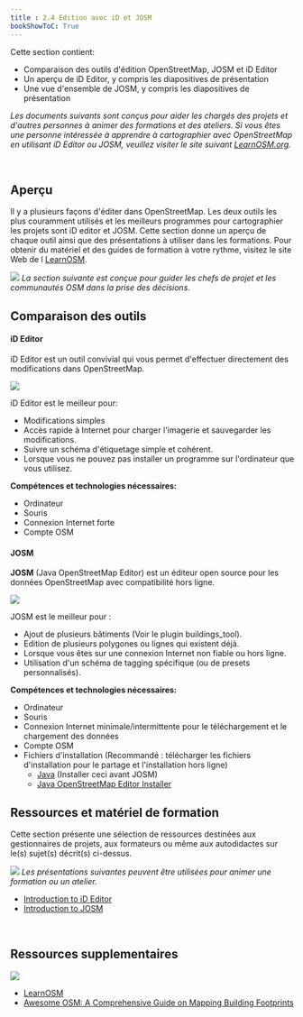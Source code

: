 ```yaml
---
title : 2.4 Edition avec iD et JOSM
bookShowToC: True
---
```


Cette section contient:  

*   Comparaison des outils d'édition OpenStreetMap, JOSM et iD Editor
*   Un aperçu de iD Editor, y compris les diapositives de présentation
*   Une vue d'ensemble de JOSM, y compris les diapositives de présentation

*Les documents suivants sont conçus pour aider les chargés des projets et d'autres personnes à animer des formations et des ateliers. Si vous êtes une personne intéressée à apprendre à cartographier avec OpenStreetMap en utilisant iD Editor ou JOSM, veuillez visiter le site suivant [LearnOSM.org](https://learnosm.org/en/).*


<br>

## Aperçu
Il y a plusieurs façons d'éditer dans OpenStreetMap. Les deux outils les plus couramment utilisés et les meilleurs programmes pour cartographier les projets sont iD editor et JOSM. Cette section donne un aperçu de chaque outil ainsi que des présentations à utiliser dans les formations. Pour obtenir du matériel et des guides de formation à votre rythme, visitez le site Web de l [LearnOSM](https://learnosm.org/en/).

![](/images/fr_guide_icons/fr_management_icon_wide.PNG)
*La section suivante est conçue pour guider les chefs de projet et les communautés OSM dans la prise des décisions.*

## Comparaison des outils

#### iD Editor

iD Editor est un outil convivial qui vous permet d'effectuer directement des modifications dans OpenStreetMap.

![](/images/digitization-and-editing/mappingIDeditor.gif)

iD Editor est le meilleur pour:

*   Modifications simples
*   Accès rapide à Internet pour charger l'imagerie et sauvegarder les modifications.
*   Suivre un schéma d'étiquetage simple et cohérent.
*   Lorsque vous ne pouvez pas installer un programme sur l'ordinateur que vous utilisez.

**Compétences et technologies nécessaires:**

*   Ordinateur
*   Souris
*   Connexion Internet forte
*   Compte OSM

#### JOSM

**JOSM** (Java OpenStreetMap Editor) est un éditeur open source pour les données OpenStreetMap avec compatibilité hors ligne. 

![](/images/digitization-and-editing/introJOSM1.gif)

JOSM est le meilleur pour :

*   Ajout de plusieurs bâtiments (Voir le plugin buildings_tool).
*   Edition de plusieurs polygones ou lignes qui existent déjà.
*   Lorsque vous êtes sur une connexion Internet non fiable ou hors ligne.
*   Utilisation d'un schéma de tagging spécifique (ou de presets personnalisés).

**Compétences et technologies nécessaires:**

*   Ordinateur
*   Souris
*   Connexion Internet minimale/intermittente pour le téléchargement et le chargement des données
*   Compte OSM
*   Fichiers d'installation (Recommandé : télécharger les fichiers d'installation pour le partage et l'installation hors ligne)
    *   [Java](https://java.com/en/download/) (Installer ceci avant JOSM)
    *   [Java OpenStreetMap Editor Installer](https://josm.openstreetmap.de/)

## Ressources et matériel de formation
Cette section présente une sélection de ressources destinées aux gestionnaires de projets, aux formateurs ou même aux autodidactes sur le(s) sujet(s) décrit(s) ci-dessus.

![](/images/fr_guide_icons/fr_training_presentations_wide.PNG)
*Les présentations suivantes peuvent être utilisées pour animer une formation ou un atelier.*

* [Introduction to iD Editor](https://docs.google.com/presentation/d/1sbTZp5B7sQlEM-RzDU-33JlJnUUUGDkeOchhC6srK20/edit#slide=id.g51d3d58777_0_0)
* [Introduction to JOSM](https://docs.google.com/presentation/d/1nLs1JA-nlmqWA2vIr9ZsoDcg8wjsoc5nv1QMK9GT8KI/edit?usp=sharing)

<br>

## Ressources supplementaires

![](/images/fr_guide_icons/fr_reading_icon_wide.PNG)

* [LearnOSM](https://learnosm.org/en/)
* [Awesome OSM: A Comprehensive Guide on Mapping Building Footprints](https://www.crs.org/our-work-overseas/research-publications/awesome-osm-comprehensive-guide-mapping-building-footprints) 

